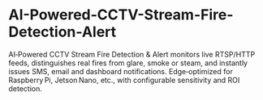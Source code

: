 # AI-Powered-CCTV-Stream-Fire-Detection-Alert
AI‑Powered CCTV Stream Fire Detection &amp; Alert monitors live RTSP/HTTP feeds, distinguishes real fires from glare, smoke or steam, and instantly issues SMS, email and dashboard notifications. Edge‑optimized for Raspberry Pi, Jetson Nano, etc., with configurable sensitivity and ROI detection.
